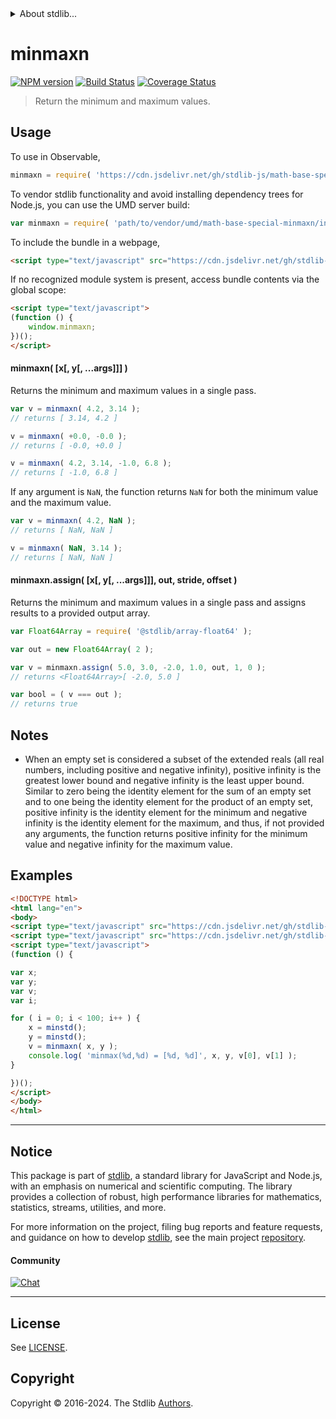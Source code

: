 <!--

@license Apache-2.0

Copyright (c) 2018 The Stdlib Authors.

Licensed under the Apache License, Version 2.0 (the "License");
you may not use this file except in compliance with the License.
You may obtain a copy of the License at

   http://www.apache.org/licenses/LICENSE-2.0

Unless required by applicable law or agreed to in writing, software
distributed under the License is distributed on an "AS IS" BASIS,
WITHOUT WARRANTIES OR CONDITIONS OF ANY KIND, either express or implied.
See the License for the specific language governing permissions and
limitations under the License.

-->


<details>
  <summary>
    About stdlib...
  </summary>
  <p>We believe in a future in which the web is a preferred environment for numerical computation. To help realize this future, we've built stdlib. stdlib is a standard library, with an emphasis on numerical and scientific computation, written in JavaScript (and C) for execution in browsers and in Node.js.</p>
  <p>The library is fully decomposable, being architected in such a way that you can swap out and mix and match APIs and functionality to cater to your exact preferences and use cases.</p>
  <p>When you use stdlib, you can be absolutely certain that you are using the most thorough, rigorous, well-written, studied, documented, tested, measured, and high-quality code out there.</p>
  <p>To join us in bringing numerical computing to the web, get started by checking us out on <a href="https://github.com/stdlib-js/stdlib">GitHub</a>, and please consider <a href="https://opencollective.com/stdlib">financially supporting stdlib</a>. We greatly appreciate your continued support!</p>
</details>

# minmaxn

[![NPM version][npm-image]][npm-url] [![Build Status][test-image]][test-url] [![Coverage Status][coverage-image]][coverage-url] <!-- [![dependencies][dependencies-image]][dependencies-url] -->

> Return the minimum and maximum values.

<!-- Section to include introductory text. Make sure to keep an empty line after the intro `section` element and another before the `/section` close. -->

<section class="intro">

</section>

<!-- /.intro -->

<!-- Package usage documentation. -->



<section class="usage">

## Usage

To use in Observable,

```javascript
minmaxn = require( 'https://cdn.jsdelivr.net/gh/stdlib-js/math-base-special-minmaxn@v0.2.0-umd/browser.js' )
```

To vendor stdlib functionality and avoid installing dependency trees for Node.js, you can use the UMD server build:

```javascript
var minmaxn = require( 'path/to/vendor/umd/math-base-special-minmaxn/index.js' )
```

To include the bundle in a webpage,

```html
<script type="text/javascript" src="https://cdn.jsdelivr.net/gh/stdlib-js/math-base-special-minmaxn@v0.2.0-umd/browser.js"></script>
```

If no recognized module system is present, access bundle contents via the global scope:

```html
<script type="text/javascript">
(function () {
    window.minmaxn;
})();
</script>
```

#### minmaxn( \[x\[, y\[, ...args]]] )

Returns the minimum and maximum values in a single pass.

```javascript
var v = minmaxn( 4.2, 3.14 );
// returns [ 3.14, 4.2 ]

v = minmaxn( +0.0, -0.0 );
// returns [ -0.0, +0.0 ]

v = minmaxn( 4.2, 3.14, -1.0, 6.8 );
// returns [ -1.0, 6.8 ]
```

If any argument is `NaN`, the function returns `NaN` for both the minimum value and the maximum value.

```javascript
var v = minmaxn( 4.2, NaN );
// returns [ NaN, NaN ]

v = minmaxn( NaN, 3.14 );
// returns [ NaN, NaN ]
```

#### minmaxn.assign( \[x\[, y\[, ...args]]], out, stride, offset )

Returns the minimum and maximum values in a single pass and assigns results to a provided output array.

```javascript
var Float64Array = require( '@stdlib/array-float64' );

var out = new Float64Array( 2 );

var v = minmaxn.assign( 5.0, 3.0, -2.0, 1.0, out, 1, 0 );
// returns <Float64Array>[ -2.0, 5.0 ]

var bool = ( v === out );
// returns true
```

</section>

<!-- /.usage -->

<!-- Package usage notes. Make sure to keep an empty line after the `section` element and another before the `/section` close. -->

<section class="notes">

## Notes

-   When an empty set is considered a subset of the extended reals (all real numbers, including positive and negative infinity), positive infinity is the greatest lower bound and negative infinity is the least upper bound. Similar to zero being the identity element for the sum of an empty set and to one being the identity element for the product of an empty set, positive infinity is the identity element for the minimum and negative infinity is the identity element for the maximum, and thus, if not provided any arguments, the function returns positive infinity for the minimum value and negative infinity for the maximum value.

</section>

<!-- /.notes -->

<!-- Package usage examples. -->

<section class="examples">

## Examples

<!-- eslint no-undef: "error" -->

```html
<!DOCTYPE html>
<html lang="en">
<body>
<script type="text/javascript" src="https://cdn.jsdelivr.net/gh/stdlib-js/random-base-minstd-shuffle@umd/browser.js"></script>
<script type="text/javascript" src="https://cdn.jsdelivr.net/gh/stdlib-js/math-base-special-minmaxn@v0.2.0-umd/browser.js"></script>
<script type="text/javascript">
(function () {

var x;
var y;
var v;
var i;

for ( i = 0; i < 100; i++ ) {
    x = minstd();
    y = minstd();
    v = minmaxn( x, y );
    console.log( 'minmax(%d,%d) = [%d, %d]', x, y, v[0], v[1] );
}

})();
</script>
</body>
</html>
```

</section>

<!-- /.examples -->

<!-- Section to include cited references. If references are included, add a horizontal rule *before* the section. Make sure to keep an empty line after the `section` element and another before the `/section` close. -->

<section class="references">

</section>

<!-- /.references -->

<!-- Section for related `stdlib` packages. Do not manually edit this section, as it is automatically populated. -->

<section class="related">

</section>

<!-- /.related -->

<!-- Section for all links. Make sure to keep an empty line after the `section` element and another before the `/section` close. -->


<section class="main-repo" >

* * *

## Notice

This package is part of [stdlib][stdlib], a standard library for JavaScript and Node.js, with an emphasis on numerical and scientific computing. The library provides a collection of robust, high performance libraries for mathematics, statistics, streams, utilities, and more.

For more information on the project, filing bug reports and feature requests, and guidance on how to develop [stdlib][stdlib], see the main project [repository][stdlib].

#### Community

[![Chat][chat-image]][chat-url]

---

## License

See [LICENSE][stdlib-license].


## Copyright

Copyright &copy; 2016-2024. The Stdlib [Authors][stdlib-authors].

</section>

<!-- /.stdlib -->

<!-- Section for all links. Make sure to keep an empty line after the `section` element and another before the `/section` close. -->

<section class="links">

[npm-image]: http://img.shields.io/npm/v/@stdlib/math-base-special-minmaxn.svg
[npm-url]: https://npmjs.org/package/@stdlib/math-base-special-minmaxn

[test-image]: https://github.com/stdlib-js/math-base-special-minmaxn/actions/workflows/test.yml/badge.svg?branch=v0.2.0
[test-url]: https://github.com/stdlib-js/math-base-special-minmaxn/actions/workflows/test.yml?query=branch:v0.2.0

[coverage-image]: https://img.shields.io/codecov/c/github/stdlib-js/math-base-special-minmaxn/main.svg
[coverage-url]: https://codecov.io/github/stdlib-js/math-base-special-minmaxn?branch=main

<!--

[dependencies-image]: https://img.shields.io/david/stdlib-js/math-base-special-minmaxn.svg
[dependencies-url]: https://david-dm.org/stdlib-js/math-base-special-minmaxn/main

-->

[chat-image]: https://img.shields.io/gitter/room/stdlib-js/stdlib.svg
[chat-url]: https://app.gitter.im/#/room/#stdlib-js_stdlib:gitter.im

[stdlib]: https://github.com/stdlib-js/stdlib

[stdlib-authors]: https://github.com/stdlib-js/stdlib/graphs/contributors

[umd]: https://github.com/umdjs/umd
[es-module]: https://developer.mozilla.org/en-US/docs/Web/JavaScript/Guide/Modules

[deno-url]: https://github.com/stdlib-js/math-base-special-minmaxn/tree/deno
[deno-readme]: https://github.com/stdlib-js/math-base-special-minmaxn/blob/deno/README.md
[umd-url]: https://github.com/stdlib-js/math-base-special-minmaxn/tree/umd
[umd-readme]: https://github.com/stdlib-js/math-base-special-minmaxn/blob/umd/README.md
[esm-url]: https://github.com/stdlib-js/math-base-special-minmaxn/tree/esm
[esm-readme]: https://github.com/stdlib-js/math-base-special-minmaxn/blob/esm/README.md
[branches-url]: https://github.com/stdlib-js/math-base-special-minmaxn/blob/main/branches.md

[stdlib-license]: https://raw.githubusercontent.com/stdlib-js/math-base-special-minmaxn/main/LICENSE

<!-- <related-links> -->

<!-- </related-links> -->

</section>

<!-- /.links -->
